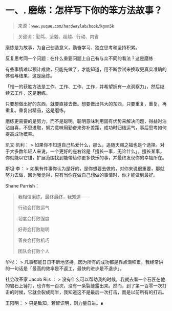 # 一、\. 磨练：怎样写下你的笨方法故事？

> 来源：[`www.yuque.com/hardwaylab/book/kgxn5k`](https://www.yuque.com/hardwaylab/book/kgxn5k)

> 关键词：勤笃、坚毅、超越、行动、内省 

磨练是为故事，为自己创造意义，勤奋学习、独立思考和坚持积累。 

反复思考同一个问题：在什么重要问题上自己有与众不同的看法？这是磨练 

有些事情难以预计成效，只能先做了，才能知道，用不断尝试来换取更真实准确的体验与结果，这是磨练。 

「惟一的获胜方法是工作、工作、工作、工作，并希望拥有一点洞察力」，然后继续去工作，这是磨练。 

只要想做出好的东西，就要直接去做。想要做出伟大的东西，只要重复，重复，再重复。重复出精品，这是磨练。 

磨练更需要的是努力，而不是聪明。聪明意味利用固有优势来解决问题，得益时沾沾自喜，不思进取，努力意味用勤奋来弥补差距，成功时归结运气，事后思考如何提高成功概率。 

凯文·凯利： > 如果你不知道自己热爱什么，那么，追随天赐之福也是个选择。对于大多数年轻人来说，一个更好的座右铭是「擅长一事，无论什么」。擅长某事，你就能以它锚，扩展范围找到能带给你更多快乐的事，并最终发现你的幸福所在。 

斯坦·李： > 如果有件事你认为是好的，是你想要去做的，对你来说很重要，那就努力去做，因为我觉得，只有当你在做自己想做的事情时，你才能做到最好。 

Shane Parrish：

> 我相信磨练，最终最终，我知道—— 
> 
> 行动会打败运气 
> 
> 韧度会打败强度 
> 
> 好奇会打败聪明 
> 
> 善良会打败机巧 
> 
> 团队会打败个人

华杉： > 凡事都能日日不断地坚持。因为所有的成功都是靠点滴积累。我经常讲的一句话是「最高的效率是不返工，最快的进步是不退步」。 

社会改革家 Jacob Riis ： > 没有什么可以帮助我的时候，我就去看一个石匠在他的岩石上锤打，也许有一百次，没有一条裂缝露出来。然而，到了第一百零一次打击的时候，它就会裂成两半，我知道这不是最后一次打击，而是以前所有的打击。 

王阳明： > 只是致知，若智识明，则力量自进。∎